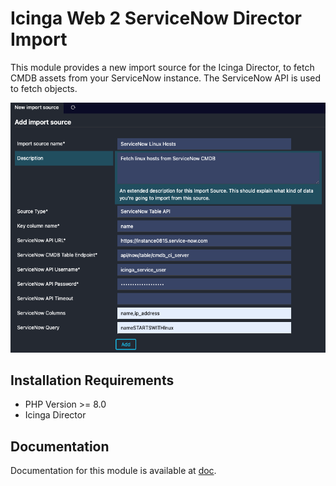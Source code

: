 # Icinga Web 2 ServiceNow Director Import

This module provides a new import source for the Icinga Director, to fetch CMDB assets from your ServiceNow instance.
The ServiceNow API is used to fetch objects.

![Import Source Example](doc/img/import-source-config.png)

## Installation Requirements

* PHP Version >= 8.0
* Icinga Director

## Documentation

Documentation for this module is available at [doc](doc/).
